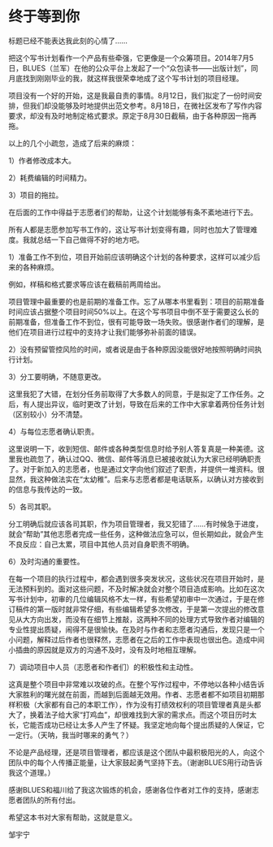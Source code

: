 # 终于等到你

标题已经不能表达我此刻的心情了……

把这个写书计划看作一个产品有些牵强，它更像是一个众筹项目。2014年7月5日，BLUES（兰军）在他的公众平台上发起了一个“众包读书——出版计划”，同月底找到刚刚毕业的我，就这样我很荣幸地成了这个写书计划的项目经理。

项目没有一个好的开始，这是我最自责的事情。8月12日，我们拟定了一份时间安排，但我们却没能够及时地提供出范文参考。8月18日，在微社区发布了写作内容要求，却没有及时地制定格式要求。原定于8月30日截稿，由于各种原因一拖再拖。

以上的几个小疏忽，造成了后来的麻烦：

1）作者修改成本大。

2）耗费编辑的时间精力。

3）项目的拖拉。

在后面的工作中得益于志愿者们的帮助，让这个计划能够有条不紊地进行下去。

所有人都是志愿参加写书工作的，这让写书计划变得有趣，同时也加大了管理难度。我就总结一下自己做得不好的地方吧。

1）准备工作不到位，项目开始前应该明确这个计划的各种要求，这样可以减少后来的各种麻烦。

例如，样稿和格式要求等应该在截稿前两周给出。

项目管理中最重要的也是前期的准备工作。忘了从哪本书里看到：项目的前期准备时间应该占据整个项目时间50%以上。在这个写书项目中倒不至于需要这么长的前期准备，但准备工作不到位，很有可能导致一场失败。很感谢作者们的理解，是他们在项目进行过程中的支持才让我们能够弥补前面的错误。

2）没有预留管控风险的时间，或者说是由于各种原因没能很好地按照明确时间执行计划。

3）分工要明确，不随意更改。

这里我犯了大错，在划分任务前取得了大多数人的同意，于是拟定了工作任务。之后，有人提出异议，临时更改了计划，导致在后来的工作中大家拿着两份任务计划（区别较小）分不清楚。

4）与每位志愿者确认职责。

这里说明一下，收到短信、邮件或各种类型信息时给予别人答复真是一种美德。这里我也疏忽了，确认过QQ、微信、邮件等消息已被接收就认为大家已经明确职责了。对于新加入的志愿者，也是通过文字向他们叙述了职责，并提供一堆资料。很显然，我这种做法实在“太幼稚”。后来与志愿者都是电话联系，以确认对方接收到的信息与我传达的一致。

5）各司其职。

分工明确后就应该各司其职，作为项目管理者，我又犯错了……有时候急于进度，就会“帮助”其他志愿者完成一些任务，这种做法应急可以，但长期如此，就会产生不良反应：自己太累，项目中其他人员对自身职责不明确。

6）及时沟通的重要性。

在每一个项目的执行过程中，都会遇到很多突发状况，这些状况在项目开始时，是无法预料到的。面对这些问题，不及时解决就会对整个项目造成影响。比如在这次写书计划中，初审的几位编辑风格不太一样，有些希望初审中一次通过，于是在修订稿件的第一版时就非常仔细，有些编辑希望多次修改，于是第一次提出的修改意见从大方向出发，而没有在细节上推敲，这两种不同的处理方式导致作者对编辑的专业性提出质疑，闹得不是很愉快。在及时与作者和志愿者沟通后，发现只是一个小问题，解释过后作者也很释然，志愿者在之后的工作中表现也很出色。造成中间小插曲的原因就是双方的沟通不及时，没有及时地相互理解。

7）调动项目中人员（志愿者和作者们）的积极性和主动性。

这真是整个项目中非常难以攻破的点。在整个写作过程中，不停地以各种小结告诉大家胜利的曙光就在前面，而越到后面越无效用。作者、志愿者都不如项目初期那样积极（大家都有自己的本职工作），作为没有打绩效权利的项目管理者真是头都大了，换着法子给大家“打鸡血”，却很难找到大家的需求点。而这个项目历时太长，它能否成功已经让太多人产生了怀疑。我坚定地向每个提出质疑的人保证，它一定行。（天呐，我当时哪来的勇气？）

不论是产品经理，还是项目管理者，都应该是这个团队中最积极阳光的人，向这个团队中的每个人传播正能量，让大家鼓起勇气坚持下去。（谢谢BLUES用行动告诉我这个道理。）

感谢BLUES和福川给了我这次锻炼的机会，感谢各位作者对工作的支持，感谢志愿者团队的所有付出。

希望这本书对大家有帮助，这就是意义。

邹宇宁
